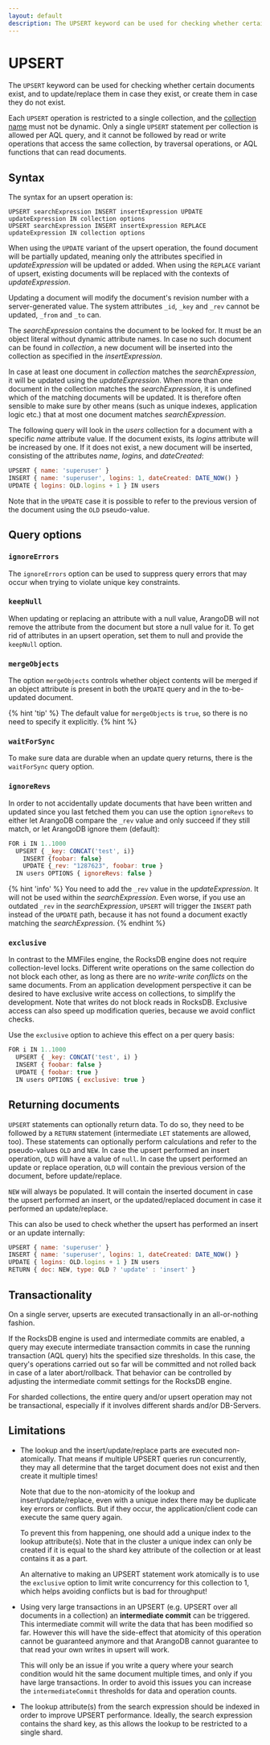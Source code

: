 ```yaml
---
layout: default
description: The UPSERT keyword can be used for checking whether certain documents exist,and to update/replace them in case they exist, or create them in case they do not exist
---
```

UPSERT
======

The `UPSERT` keyword can be used for checking whether certain documents exist,
and to update/replace them in case they exist, or create them in case they do not exist.

Each `UPSERT` operation is restricted to a single collection, and the 
[collection name](../appendix-glossary.html#collection-name) must not be dynamic.
Only a single `UPSERT` statement per collection is allowed per AQL query, and 
it cannot be followed by read or write operations that access the same collection, by
traversal operations, or AQL functions that can read documents.

Syntax
------

The syntax for an upsert operation is:

```
UPSERT searchExpression INSERT insertExpression UPDATE updateExpression IN collection options
UPSERT searchExpression INSERT insertExpression REPLACE updateExpression IN collection options
```

When using the `UPDATE` variant of the upsert operation, the found document will be 
partially updated, meaning only the attributes specified in *updateExpression* will be 
updated or added. When using the `REPLACE` variant of upsert, existing documents will 
be replaced with the contexts of *updateExpression*.

Updating a document will modify the document's revision number with a server-generated value.
The system attributes `_id`, `_key` and `_rev` cannot be updated, `_from` and `_to` can.

The *searchExpression* contains the document to be looked for. It must be an object 
literal without dynamic attribute names. In case no such document can be found in
*collection*, a new document will be inserted into the collection as specified in the
*insertExpression*. 

In case at least one document in *collection* matches the *searchExpression*, it will
be updated using the *updateExpression*. When more than one document in the collection
matches the *searchExpression*, it is undefined which of the matching documents will
be updated. It is therefore often sensible to make sure by other means (such as unique 
indexes, application logic etc.) that at most one document matches *searchExpression*.

The following query will look in the *users* collection for a document with a specific
*name* attribute value. If the document exists, its *logins* attribute will be increased
by one. If it does not exist, a new document will be inserted, consisting of the
attributes *name*, *logins*, and *dateCreated*:

```js
UPSERT { name: 'superuser' } 
INSERT { name: 'superuser', logins: 1, dateCreated: DATE_NOW() } 
UPDATE { logins: OLD.logins + 1 } IN users
```

Note that in the `UPDATE` case it is possible to refer to the previous version of the
document using the `OLD` pseudo-value.

Query options
-------------

### `ignoreErrors`

The `ignoreErrors` option can be used to suppress query errors that may occur
when trying to violate unique key constraints.

### `keepNull`

When updating or replacing an attribute with a null value, ArangoDB will not remove the 
attribute from the document but store a null value for it. To get rid of attributes in 
an upsert operation, set them to null and provide the `keepNull` option.

### `mergeObjects`

The option `mergeObjects` controls whether object contents will be
merged if an object attribute is present in both the `UPDATE` query and in the 
to-be-updated document.

{% hint 'tip' %}
The default value for `mergeObjects` is `true`, so there is no need to specify it
explicitly.
{% hint %}

### `waitForSync`

To make sure data are durable when an update query returns, there is the `waitForSync` 
query option.

### `ignoreRevs`

In order to not accidentally update documents that have been written and updated since 
you last fetched them you can use the option `ignoreRevs` to either let ArangoDB compare 
the `_rev` value and only succeed if they still match, or let ArangoDB ignore them (default):

```js
FOR i IN 1..1000
  UPSERT { _key: CONCAT('test', i)}
    INSERT {foobar: false}
    UPDATE {_rev: "1287623", foobar: true }
  IN users OPTIONS { ignoreRevs: false }
```

{% hint 'info' %}
You need to add the `_rev` value in the *updateExpression*. It will not be used
within the *searchExpression*. Even worse, if you use an outdated `_rev` in the
*searchExpression*, `UPSERT` will trigger the `INSERT` path instead of the
`UPDATE` path, because it has not found a document exactly matching the
*searchExpression*.
{% endhint %}

### `exclusive`

In contrast to the MMFiles engine, the RocksDB engine does not require collection-level
locks. Different write operations on the same collection do not block each other, as
long as there are no _write-write conflicts_ on the same documents. From an application
development perspective it can be desired to have exclusive write access on collections,
to simplify the development. Note that writes do not block reads in RocksDB.
Exclusive access can also speed up modification queries, because we avoid conflict checks.

Use the `exclusive` option to achieve this effect on a per query basis:

```js
FOR i IN 1..1000
  UPSERT { _key: CONCAT('test', i) }
  INSERT { foobar: false }
  UPDATE { foobar: true }
  IN users OPTIONS { exclusive: true }
```

Returning documents
-------------------

`UPSERT` statements can optionally return data. To do so, they need to be followed
by a `RETURN` statement (intermediate `LET` statements are allowed, too). These statements
can optionally perform calculations and refer to the pseudo-values `OLD` and `NEW`.
In case the upsert performed an insert operation, `OLD` will have a value of `null`.
In case the upsert performed an update or replace operation, `OLD` will contain the
previous version of the document, before update/replace.

`NEW` will always be populated. It will contain the inserted document in case the
upsert performed an insert, or the updated/replaced document in case it performed an
update/replace.

This can also be used to check whether the upsert has performed an insert or an update 
internally:

```js
UPSERT { name: 'superuser' } 
INSERT { name: 'superuser', logins: 1, dateCreated: DATE_NOW() } 
UPDATE { logins: OLD.logins + 1 } IN users
RETURN { doc: NEW, type: OLD ? 'update' : 'insert' }
```

Transactionality
----------------

On a single server, upserts are executed transactionally in an all-or-nothing
fashion.

If the RocksDB engine is used and intermediate commits are enabled, a query may
execute intermediate transaction commits in case the running transaction (AQL
query) hits the specified size thresholds. In this case, the query's operations
carried out so far will be committed and not rolled back in case of a later
abort/rollback. That behavior can be controlled by adjusting the intermediate
commit settings for the RocksDB engine.

For sharded collections, the entire query and/or upsert operation may not be
transactional, especially if it involves different shards and/or DB-Servers.

Limitations
-----------

- The lookup and the insert/update/replace parts are executed non-atomically.
  That means if multiple UPSERT queries run concurrently, they may all
  determine that the target document does not exist and then create it multiple
  times!

  Note that due to the non-atomicity of the lookup and insert/update/replace,
  even with a unique index there may be duplicate key errors or conflicts.
  But if they occur, the application/client code can execute the same query
  again.

  To prevent this from happening, one should add a unique index to the lookup
  attribute(s). Note that in the cluster a unique index can only be created if
  it is equal to the shard key attribute of the collection or at least contains
  it as a part.

  An alternative to making an UPSERT statement work atomically is to use the
  `exclusive` option to limit write concurrency for this collection to 1, which
  helps avoiding conflicts but is bad for throughput!

- Using very large transactions in an UPSERT (e.g. UPSERT over all documents in
  a collection) an **intermediate commit** can be triggered. This intermediate
  commit will write the data that has been modified so far. However this will
  have the side-effect that atomicity of this operation cannot be guaranteed
  anymore and that ArangoDB cannot guarantee to that read your own writes in
  upsert will work.

  This will only be an issue if you write a query where your search condition
  would hit the same document multiple times, and only if you have large
  transactions. In order to avoid this issues you can increase the
  `intermediateCommit` thresholds for data and operation counts.

- The lookup attribute(s) from the search expression should be indexed in order
  to improve UPSERT performance. Ideally, the search expression contains the
  shard key, as this allows the lookup to be restricted to a single shard.
